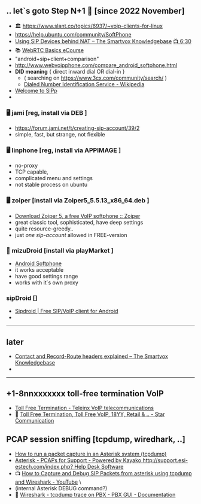 ## .. let`s goto Step N+1 🌟 [since 2022 November]
- 🏛️ https://www.slant.co/topics/6937/~voip-clients-for-linux
- https://help.ubuntu.com/community/SoftPhone 
- [Using SIP Devices behind NAT – The Smartvox Knowledgebase](https://kb.smartvox.co.uk/voip-sip/sip-devices-nat/)  [ 📺 6:30 ](https://www.youtube.com/watch?v=4dLJmZOcWFc)  
- 📚 [WebRTC Basics eCourse](https://webrtc.ventures/webrtc-basics-course/) 
- "android+sip+client+comparison"
- http://www.webvoipphone.com/compare_android_softphone.html
- **DID meaning** { direct inward dial OR dial-in } 
  - ( searching on https://www.3cx.com/community/search/ )
  - [Dialed Number Identification Service - Wikipedia](https://en.wikipedia.org/wiki/Dialed_Number_Identification_Service) 
- [Welcome to SIPp](https://sipp.sourceforge.net/) 
- 

### 🖥️ jami [reg, install via DEB ] 
- https://forum.jami.net/t/creating-sip-account/39/2
- simple, fast, but strange, not flexible 

### 🖥️ linphone [reg, install via APPIMAGE ] 
- no-proxy 
- TCP capable, 
- complicated menu and settings 
- not stable process on ubuntu 

### 🖥️ zoiper [install via Zoiper5_5.5.13_x86_64.deb ] 
- [Download Zoiper 5, a free VoIP softphone :: Zoiper](https://www.zoiper.com/en/voip-softphone/download/current) 
- great classic tool, sophisticated, have deep settings 
- quite resource-greedy.. 
- just *one sip-account* allowed in FREE-version 

### 📱 mizuDroid [install via playMarket ] 
- [Android Softphone](https://www.mizu-voip.com/Software/Softphones/AndroidSoftphone.aspx)
- it works acceptable 
- have good settings range
- works with it`s own proxy 

### sipDroid []
- [Sipdroid | Free SIP/VoIP client for Android](http://sipdroid.org/)
- 

___
## later 
- [Contact and Record-Route headers explained – The Smartvox Knowledgebase](https://kb.smartvox.co.uk/opensips/contact-and-record-route-headers-explained/)
- 


___

## +1-8nnxxxxxxx toll-free termination VoIP 
- [Toll Free Termination - Teleinx VoIP telecommunications](http://www.teleinx.com/toll-free-termination) 
- 💙 [Toll Free Termination, Toll Free VoIP, 18YY, Retail & .. - Star Communication](https://starcompartners.com/termination#tollfree) 

## PCAP session sniffing [tcpdump, wiredhark, ..]
- [How to run a packet capture in an Asterisk system (tcpdump)](https://support.digium.com/s/article/How-to-run-a-packet-capture-in-an-Asterisk-system-tcpdump) 
- [Asterisk - PCAPs for Support - Powered by Kayako http://support.esi-estech.com/index.php? Help Desk Software](http://support.esi-estech.com/index.php?/Knowledgebase/Article/View/51/3/asterisk---pcaps-for-support) 
- 📺 [How to Capture and Debug SIP Packets from asterisk using tcpdump and Wireshark - YouTube](https://www.youtube.com/watch?v=OFpQLyQxt84) \
- (internal Asterisk DEBUG command?) 
- 🧲 [Wireshark - tcpdump trace on PBX - PBX GUI - Documentation](https://wiki.freepbx.org/display/FPG/Wireshark+-+tcpdump+trace+on+PBX) 
